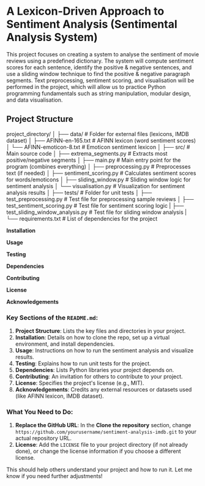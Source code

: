 # A Lexicon-Driven Approach to Sentiment Analysis (Sentimental Analysis System)

This project focuses on creating a system to analyse the sentiment of movie reviews using a predefined dictionary. The system will compute sentiment scores for each sentence, identify the positive & negative sentences, and use a sliding window technique to find the positive & negative paragraph segments. Text preprocessing, sentiment scoring, and visualisation will be performed in the project, which will allow us to practice Python programming fundamentals such as string manipulation, modular design, and data visualisation.


## Project Structure
project_directory/
│
├── data/ # Folder for external files (lexicons, IMDB dataset)
│ ├── AFINN-en-165.txt # AFINN lexicon (word sentiment scores)
│ └── AFINN-emoticon-8.txt # Emoticon sentiment lexicon
│
├── src/ # Main source code
│ ├── extrema_segments.py # Extracts most positive/negative segments
│ ├── main.py # Main entry point for the program (combines everything)
│ ├── preprocessing.py # Preprocesses text (if needed)
│ ├── sentiment_scoring.py # Calculates sentiment scores for words/emoticons
│ ├── sliding_window.py # Sliding window logic for sentiment analysis
│ └── visualisation.py # Visualization for sentiment analysis results
│
├── tests/ # Folder for unit tests
│ ├── test_preprocessing.py # Test file for preprocessing sample reviews
│ ├── test_sentiment_scoring.py # Test file for sentiment scoring logic
| ├── test_sliding_window_analysis.py # Test file for sliding window analysis
|
└── requirements.txt # List of dependencies for the project

**Installation**


**Usage** 


**Testing** 


**Dependencies**


**Contributing**


**License**


**Acknowledgements**










### Key Sections of the `README.md`:

1. **Project Structure**: Lists the key files and directories in your project.
2. **Installation**: Details on how to clone the repo, set up a virtual environment, and install dependencies.
3. **Usage**: Instructions on how to run the sentiment analysis and visualize results.
4. **Testing**: Explains how to run unit tests for the project.
5. **Dependencies**: Lists Python libraries your project depends on.
6. **Contributing**: An invitation for others to contribute to your project.
7. **License**: Specifies the project's license (e.g., MIT).
8. **Acknowledgements**: Credits any external resources or datasets used (like AFINN lexicon, IMDB dataset).

### What You Need to Do:

1. **Replace the GitHub URL**: In the **Clone the repository** section, change `https://github.com/yourusername/sentiment-analysis-imdb.git` to your actual repository URL.
2. **License**: Add the `LICENSE` file to your project directory (if not already done), or change the license information if you choose a different license.

This should help others understand your project and how to run it. Let me know if you need further adjustments!
